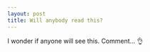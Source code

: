 ```yaml
---
layout: post
title: Will anybody read this?
---
```


I wonder if anyone will see this. Comment... :ok_hand:
